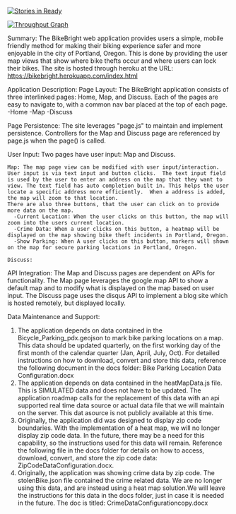[![Stories in Ready](https://badge.waffle.io/risachi/Code301BikeBright.png?label=ready&title=Ready)](https://waffle.io/risachi/Code301BikeBright)


[![Throughput Graph](https://graphs.waffle.io/risachi/Code301BikeBright/throughput.svg)](https://waffle.io/risachi/Code301BikeBright/metrics)

Summary:
The BikeBright web application provides users a simple, mobile friendly method for making their biking experience safer and more enjoyable in the city of Portland, Oregon.  This is done by providing the user map views that show where bike thefts occur and  where users can lock their bikes. The site is hosted through heroku at the URL: https://bikebright.herokuapp.com/index.html

Application Description:
  Page Layout: The BikeBright application consists of three interlinked pages:  Home, Map, and Discuss.  Each of the pages are easy to navigate to, with a common nav bar placed at the top of each page.
    -Home
    -Map
    -Discuss

  Page Persistence:  The site leverages "page.js" to maintain and implement persistence. Controllers for the Map and Discuss page are referenced by page.js  when the page() is called.

  User Input:  Two pages have user input:  Map and Discuss.

    Map: The map page view can be modified with user input/interaction.  User input is via text input and button clicks.  The text input field is used by the user to enter an address on the map that they want to view. The text field has auto completion built in. This helps the user locate a specific address more efficiently.  When a address is added, the map will zoom to that location.  
    There are also three buttons, that the user can click on to provide more data on the map.  
      -Current Location: When the user clicks on this button, the map will zoom into the users current location.  
      -Crime Data: When a user clicks on this button, a heatmap will be displayed on the map showing bike theft incidents in Portland, Oregon.  
      -Show Parking: When A user clicks on this button, markers will shown on the map for secure parking locations in Portland, Oregon.

    Discuss:

  API Integration:  The Map and Discuss pages are dependent on APIs for functionality.  The Map page leverages the google.map API to show a default map and to modify what is displayed on the map based on user input.  The Discuss page uses the disqus API to implement a blog site which is hosted remotely, but displayed locally.


Data Maintenance and Support:
  1.  The application depends on data contained in the Bicycle_Parking_pdx.geojson to mark bike parking locations on a map.  This data should be updated quarterly, on the first working day of the first month of the calendar quarter (Jan, April, July, Oct).  For detailed instructions on how to download, convert and store this data, reference the following document in the docs folder: Bike Parking Location Data Configuration.docx
  2.  The application depends on data contained in the heatMapData.js file.  This is SIMULATED data and does not have to be updated.  The application roadmap calls for the  replacement of this data with an api supported real time data source or actual data file that we will maintain on the server.  This dat asource is not publicly available at this time.
  3.  Originally, the application did was designed to display zip code boundaries.  With the implementation of a heat map, we will no longer display zip code data.  In the future, there may be a need for this capability, so the instructions used for this data will remain.  Reference the following file in the docs folder for details on how to access, download, convert, and store the zip code data: ZipCodeDataConfiguration.docx.
  4.  Originally, the application was showing crime data by zip code.  The stolenBike.json file contained the crime related data.  We are no longer using this data, and are instead using a heat map solution.We will leave the instructions for this data in the docs folder, just in case it is needed in the future.  The doc is titled: CrimeDataConfigurationcopy.docx    
